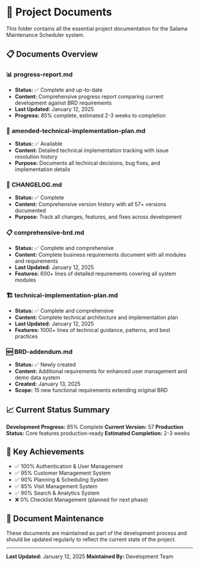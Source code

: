 # 📁 Project Documents

This folder contains all the essential project documentation for the Salama Maintenance Scheduler system.

## 📋 Documents Overview

### 📊 **progress-report.md**
- **Status:** ✅ Complete and up-to-date
- **Content:** Comprehensive progress report comparing current development against BRD requirements
- **Last Updated:** January 12, 2025
- **Progress:** 85% complete, estimated 2-3 weeks to completion

### 🔧 **amended-technical-implementation-plan.md**
- **Status:** ✅ Available
- **Content:** Detailed technical implementation tracking with issue resolution history
- **Purpose:** Documents all technical decisions, bug fixes, and implementation details

### 📄 **CHANGELOG.md**
- **Status:** ✅ Complete
- **Content:** Comprehensive version history with all 57+ versions documented
- **Purpose:** Track all changes, features, and fixes across development

### 📋 **comprehensive-brd.md**
- **Status:** ✅ Complete and comprehensive
- **Content:** Complete business requirements document with all modules and requirements
- **Last Updated:** January 12, 2025
- **Features:** 600+ lines of detailed requirements covering all system modules

### 🏗️ **technical-implementation-plan.md**
- **Status:** ✅ Complete and comprehensive
- **Content:** Complete technical architecture and implementation plan
- **Last Updated:** January 12, 2025
- **Features:** 1000+ lines of technical guidance, patterns, and best practices

### 🆕 **BRD-addendum.md**
- **Status:** ✅ Newly created
- **Content:** Additional requirements for enhanced user management and demo data system
- **Created:** January 13, 2025
- **Scope:** 15 new functional requirements extending original BRD

## 📈 Current Status Summary

**Development Progress:** 85% Complete
**Current Version:** 57
**Production Status:** Core features production-ready
**Estimated Completion:** 2-3 weeks

## 🎯 Key Achievements

- ✅ 100% Authentication & User Management
- ✅ 95% Customer Management System
- ✅ 90% Planning & Scheduling System
- ✅ 85% Visit Management System
- ✅ 90% Search & Analytics System
- ❌ 0% Checklist Management (planned for next phase)

## 📧 Document Maintenance

These documents are maintained as part of the development process and should be updated regularly to reflect the current state of the project.

---

**Last Updated:** January 12, 2025
**Maintained By:** Development Team

